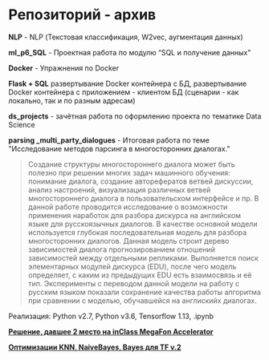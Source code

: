 # Репозиторий - архив


**NLP** - NLP (Текстовая классификация, W2vec, аугментация данных)

**ml_p6_SQL** - Проектная работа по модулю “SQL и получение данных”

**Docker** - Упражнения по Docker

**Flask + SQL** развертывание Docker контейнера с БД, развертывание Docker контейнера с приложением - клиентом БД (сценарии -  как локально, так и по разным адресам) 
 
**ds_projects** -  зачётная работа по оформлению проекта по тематике Data Science

**parsing _multi_party_dialogues** - Итоговая работа по теме "Исследование методов парсинга в многосторонних диалогах."

>Создание структуры многостороннего диалога может быть полезно 
>при решении многих задач машинного обучения: 
>понимание диалога, создание авторефератов ветвей дискуссии, 
>анализ настроений, визуализация различных ветвей 
>многостороннего диалога в пользовательском интерфейсе и пр. 
>В данной работе проводится исследование о возможности применения 
>наработок для разбора дискурса на английском языке 
>для русскоязычных диалогов. В качестве основной модели 
>используется глубокая последовательная модель для разбора 
>многосторонних диалогов. Данная модель строит дерево зависимостей 
>диалога прогнозированием отношений зависимостей между отдельными
>репликами. Выполняется поиск элементарных модулей дискурса (EDU), 
>после чего модель определяет, с каким из предыдущих EDU есть 
>взаимосвязь и её тип. Эксперименты с переводом данной модели на 
>работу с русским языком показали сохранение качества работы 
>алгоритма при сравнении с моделью, обучавшейся на англискийх диалогах.

Реализация:  Python v2.7, Python v3.6, Tensorflow 1.13, .ipynb

**[Решение, давшее 2 место на inClass MegaFon Accelerator](https://www.kaggle.com/vvs1984/megafon-private-0-539)** 

**[Оптимизации KNN, NaiveBayes, Bayes для TF v.2](https://www.kaggle.com/vvs1984/jds-eda-knn-nb)**

